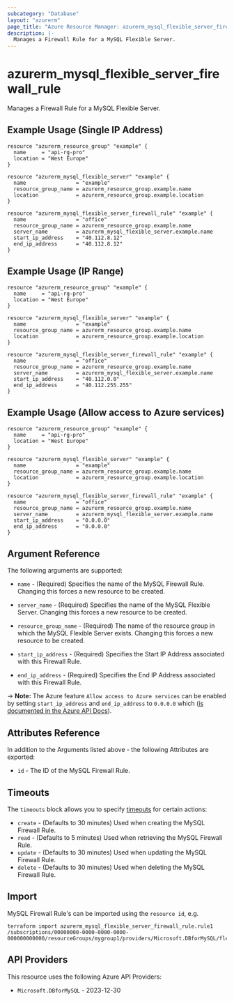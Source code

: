 ```yaml
---
subcategory: "Database"
layout: "azurerm"
page_title: "Azure Resource Manager: azurerm_mysql_flexible_server_firewall_rule"
description: |-
  Manages a Firewall Rule for a MySQL Flexible Server.
---
```


# azurerm_mysql_flexible_server_firewall_rule

Manages a Firewall Rule for a MySQL Flexible Server.

## Example Usage (Single IP Address)

```hcl
resource "azurerm_resource_group" "example" {
  name     = "api-rg-pro"
  location = "West Europe"
}

resource "azurerm_mysql_flexible_server" "example" {
  name                = "example"
  resource_group_name = azurerm_resource_group.example.name
  location            = azurerm_resource_group.example.location
}

resource "azurerm_mysql_flexible_server_firewall_rule" "example" {
  name                = "office"
  resource_group_name = azurerm_resource_group.example.name
  server_name         = azurerm_mysql_flexible_server.example.name
  start_ip_address    = "40.112.8.12"
  end_ip_address      = "40.112.8.12"
}
```

## Example Usage (IP Range)

```hcl
resource "azurerm_resource_group" "example" {
  name     = "api-rg-pro"
  location = "West Europe"
}

resource "azurerm_mysql_flexible_server" "example" {
  name                = "example"
  resource_group_name = azurerm_resource_group.example.name
  location            = azurerm_resource_group.example.location
}

resource "azurerm_mysql_flexible_server_firewall_rule" "example" {
  name                = "office"
  resource_group_name = azurerm_resource_group.example.name
  server_name         = azurerm_mysql_flexible_server.example.name
  start_ip_address    = "40.112.0.0"
  end_ip_address      = "40.112.255.255"
}
```

## Example Usage (Allow access to Azure services)

```hcl
resource "azurerm_resource_group" "example" {
  name     = "api-rg-pro"
  location = "West Europe"
}

resource "azurerm_mysql_flexible_server" "example" {
  name                = "example"
  resource_group_name = azurerm_resource_group.example.name
  location            = azurerm_resource_group.example.location
}

resource "azurerm_mysql_flexible_server_firewall_rule" "example" {
  name                = "office"
  resource_group_name = azurerm_resource_group.example.name
  server_name         = azurerm_mysql_flexible_server.example.name
  start_ip_address    = "0.0.0.0"
  end_ip_address      = "0.0.0.0"
}
```

## Argument Reference

The following arguments are supported:

* `name` - (Required) Specifies the name of the MySQL Firewall Rule. Changing this forces a new resource to be created.

* `server_name` - (Required) Specifies the name of the MySQL Flexible Server. Changing this forces a new resource to be created.

* `resource_group_name` - (Required) The name of the resource group in which the MySQL Flexible Server exists. Changing this forces a new resource to be created.

* `start_ip_address` - (Required) Specifies the Start IP Address associated with this Firewall Rule. 

* `end_ip_address` - (Required) Specifies the End IP Address associated with this Firewall Rule. 

-> **Note:** The Azure feature `Allow access to Azure services` can be enabled by setting `start_ip_address` and `end_ip_address` to `0.0.0.0` which ([is documented in the Azure API Docs](https://docs.microsoft.com/rest/api/sql/firewallrules/createorupdate)).

## Attributes Reference

In addition to the Arguments listed above - the following Attributes are exported:

* `id` - The ID of the MySQL Firewall Rule.

## Timeouts

The `timeouts` block allows you to specify [timeouts](https://www.terraform.io/language/resources/syntax#operation-timeouts) for certain actions:

* `create` - (Defaults to 30 minutes) Used when creating the MySQL Firewall Rule.
* `read` - (Defaults to 5 minutes) Used when retrieving the MySQL Firewall Rule.
* `update` - (Defaults to 30 minutes) Used when updating the MySQL Firewall Rule.
* `delete` - (Defaults to 30 minutes) Used when deleting the MySQL Firewall Rule.

## Import

MySQL Firewall Rule's can be imported using the `resource id`, e.g.

```shell
terraform import azurerm_mysql_flexible_server_firewall_rule.rule1 /subscriptions/00000000-0000-0000-0000-000000000000/resourceGroups/mygroup1/providers/Microsoft.DBforMySQL/flexibleServers/flexibleServer1/firewallRules/firewallRule1
```

## API Providers
<!-- This section is generated, changes will be overwritten -->
This resource uses the following Azure API Providers:

* `Microsoft.DBforMySQL` - 2023-12-30
